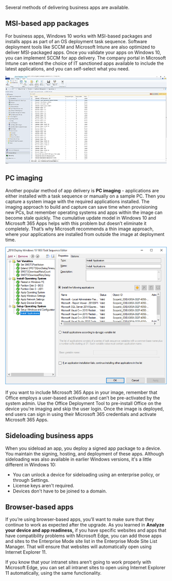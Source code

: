 Several methods of delivering business apps are available.

## MSI-based app packages

For business apps, Windows 10 works with MSI-based packages and installs apps as part of an OS deployment task sequence. Software deployment tools like SCCM and Microsoft Intune are also optimized to deliver MSI-packaged apps. Once you validate your apps on Windows 10, you can implement SCCM for app delivery. The company portal in Microsoft Intune can extend the choice of IT sanctioned apps available to include the latest applications, and you can self-select what you need.

![Microsoft Intune application management](../media/step-3-office-and-lob-app-delivery-media-3-50.png)

## PC imaging

Another popular method of app delivery is **PC imaging** - applications are either installed with a task sequence or manually on a sample PC. Then you capture a system image with the required applications installed. The imaging approach to build and capture can save time when provisioning new PCs, but remember operating systems and apps within the image can become stale quickly. The cumulative update model in Windows 10 and Microsoft 365 Apps helps with this problem but doesn’t eliminate it completely. That’s why Microsoft recommends a thin image approach, where your applications are installed from outside the image at deployment time.

![Task Sequence Editor](../media/step-3-office-and-lob-app-delivery-media-4.png)

If you want to include Microsoft 365 Apps in your image, remember that Office employs a user-based activation and can’t be pre-activated by the system admin. Use the Office Deployment Tool to pre-install Office on the device you're imaging and skip the user login. Once the image is deployed, end users can sign in using their Microsoft 365 credentials and activate Microsoft 365 Apps.

## Sideloading business apps

When you sideload an app, you deploy a signed app package to a device. You maintain the signing, hosting, and deployment of these apps. Although sideloading was also available in earlier Windows versions, it's a little different in Windows 10:

- You can unlock a device for sideloading using an enterprise policy, or through Settings.
- License keys aren't required.
- Devices don't have to be joined to a domain.

## Browser-based apps

If you’re using browser-based apps, you’ll want to make sure that they continue to work as expected after the upgrade. As you learned in **Analyze your device and app readiness,** if you have specific websites and apps that have compatibility problems with Microsoft Edge, you can add those apps and sites to the Enterprise Mode site list in the Enterprise Mode Site List Manager. That will ensure that websites will automatically open using Internet Explorer 11. 

If you know that your intranet sites aren’t going to work properly with Microsoft Edge, you can set all intranet sites to open using Internet Explorer 11 automatically, using the same functionality.
